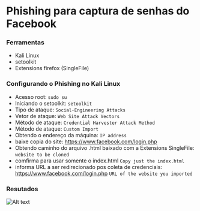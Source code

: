 # Phishing para captura de senhas do Facebook

### Ferramentas

- Kali Linux
- setoolkit
- Extensions firefox (SingleFile)
  
### Configurando o Phishing no Kali Linux

- Acesso root: ``` sudo su ```
- Iniciando o setoolkit: ``` setoolkit ```
- Tipo de ataque: ``` Social-Engineering Attacks ```
- Vetor de ataque: ``` Web Site Attack Vectors ```
- Método de ataque: ```Credential Harvester Attack Method ```
- Método de ataque: ``` Custom Import ```
- Obtendo o endereço da máquina: ``` IP address ```
- baixe copia do site: https://www.facebook.com/login.php
- Obtendo caminho do arquivo .html baixado com a Extensions SingleFile:  ``` website to be cloned ```
- comfirma para usar somente o index.html  ``` Copy just the index.html ```
- informa URL a ser redirecionado pos coleta de credenciais: https://www.facebook.com/login.php ``` URL of the website you imported ```

### Resutados

![Alt text](./passwd.png "Optional title")

